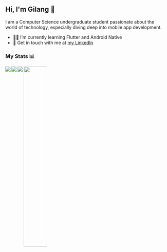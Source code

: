 ## Hi, I'm Gilang 👋
I am a Computer Science undergraduate student passionate about the world of technology, especially diving deep into mobile app development.

- 👨‍💻 I’m currently learning Flutter and Android Native
- 📮 Get in touch with me at [my LinkedIn](https://www.linkedin.com/in/gilangk/)

### My Stats 📊
<img width="38%" src="https://github-readme-stats.vercel.app/api/top-langs/?username=gilanghaq&layout=compact&theme=tokyonight"/>

<img align="left" src="https://img.shields.io/badge/Flutter-%2302569B.svg?style=for-the-badge&logo=Flutter&logoColor=white"/>
<img align="left" src="https://img.shields.io/badge/Android-3DDC84?style=for-the-badge&logo=android&logoColor=white"/>
<img align="left" src="https://img.shields.io/badge/kotlin-%237F52FF.svg?style=for-the-badge&logo=kotlin&logoColor=white"/>
